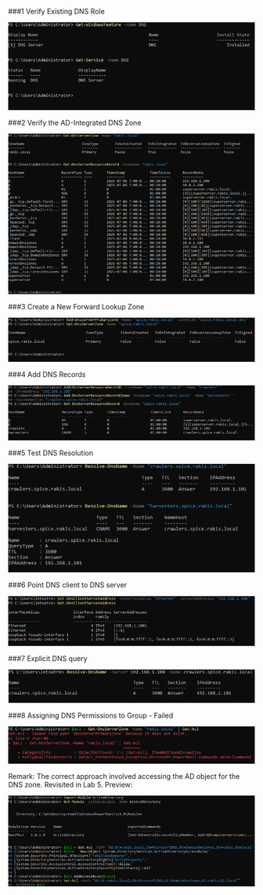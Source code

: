 ###1 Verify Existing DNS Role

![Alt text](images/1%20Verify%20Existing%20DNS%20Role.png)

###2 Verify the AD-Integrated DNS Zone

![Alt text](images/2%20Verify%20the%20AD-Integrated%20DNS%20Zone.png)

###3 Create a New Forward Lookup Zone

![Alt text](images/3%20Create%20a%20New%20Forward%20Lookup%20Zone.png)

###4 Add DNS Records

![Alt text](images/4%20Add%20DNS%20Records.png)

###5 Test DNS Resolution

![Alt text](images/5%20Test%20DNS%20Resolution.png)

###6 Point DNS client to DNS server

![Alt text](images/6%20Point%20DNS%20client%20to%20DNS%20server.png)

###7 Explicit DNS query

![Alt text](images/7%20Explicit%20DNS%20query.png)

###8 Assigning DNS Permissions to Group - Failed

![Alt text](images/8%20Failing%20Assigning%20DNS%20Permissions%20to%20Group.png)

Remark: The correct approach involved accessing the AD object for the DNS zone. Revisited in Lab 5. Preview:

![Alt text](images/1%20Fix%20and%20Complete%20DNS%20Permissions.png)
